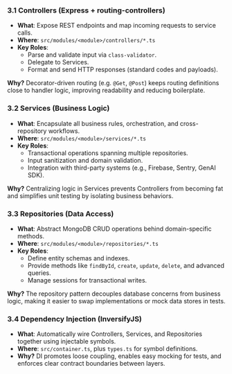 ### 3.1 Controllers (Express + routing-controllers)

- **What**: Expose REST endpoints and map incoming requests to service calls.
- **Where**: `src/modules/<module>/controllers/*.ts`
- **Key Roles**:
  - Parse and validate input via `class-validator`.
  - Delegate to Services.
  - Format and send HTTP responses (standard codes and payloads).

**Why?** Decorator-driven routing (e.g. `@Get`, `@Post`) keeps routing definitions close to handler logic, improving readability and reducing boilerplate.

### 3.2 Services (Business Logic)

- **What**: Encapsulate all business rules, orchestration, and cross-repository workflows.
- **Where**: `src/modules/<module>/services/*.ts`
- **Key Roles**:
  - Transactional operations spanning multiple repositories.
  - Input sanitization and domain validation.
  - Integration with third-party systems (e.g., Firebase, Sentry, GenAI SDK).

**Why?** Centralizing logic in Services prevents Controllers from becoming fat and simplifies unit testing by isolating business behaviors.

### 3.3 Repositories (Data Access)

- **What**: Abstract MongoDB CRUD operations behind domain-specific methods.
- **Where**: `src/modules/<module>/repositories/*.ts`
- **Key Roles**:
  - Define entity schemas and indexes.
  - Provide methods like `findById`, `create`, `update`, `delete`, and advanced queries.
  - Manage sessions for transactional writes.

**Why?** The repository pattern decouples database concerns from business logic, making it easier to swap implementations or mock data stores in tests.

### 3.4 Dependency Injection (InversifyJS)

- **What**: Automatically wire Controllers, Services, and Repositories together using injectable symbols.
- **Where**: `src/container.ts`, plus `types.ts` for symbol definitions.
- **Why?** DI promotes loose coupling, enables easy mocking for tests, and enforces clear contract boundaries between layers.

